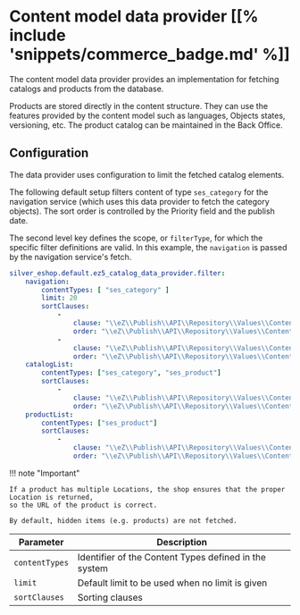 # Content model data provider [[% include 'snippets/commerce_badge.md' %]]

The content model data provider provides an implementation for fetching catalogs and products from the database.

Products are stored directly in the content structure.
They can use the features provided by the content model such as languages, Objects states, versioning, etc.
The product catalog can be maintained in the Back Office.

## Configuration

The data provider uses configuration to limit the fetched catalog elements.

The following default setup filters content of type `ses_category` for the navigation service
(which uses this data provider to fetch the category objects).
The sort order is controlled by the Priority field and the publish date.

The second level key defines the scope, or `filterType`, for which the specific filter definitions are valid.
In this example, the `navigation` is passed by the navigation service's fetch.

``` yaml
silver_eshop.default.ez5_catalog_data_provider.filter:
    navigation:
        contentTypes: [ "ses_category" ]
        limit: 20
        sortClauses:
            -
                clause: "\\eZ\\Publish\\API\\Repository\\Values\\Content\\Query\\SortClause\\Location\\Priority"
                order: "\\eZ\\Publish\\API\\Repository\\Values\\Content\\Query::SORT_DESC"
            -
                clause: "\\eZ\\Publish\\API\\Repository\\Values\\Content\\Query\\SortClause\\DatePublished"
                order: "\\eZ\\Publish\\API\\Repository\\Values\\Content\\Query::SORT_ASC"
    catalogList:
        contentTypes: ["ses_category", "ses_product"]
        sortClauses:
            -
                clause: "\\eZ\\Publish\\API\\Repository\\Values\\Content\\Query\\SortClause\\Location\\Priority"
                order: "\\eZ\\Publish\\API\\Repository\\Values\\Content\\Query::SORT_DESC"
    productList:
        contentTypes: ["ses_product"]
        sortClauses:
            -
                clause: "\\eZ\\Publish\\API\\Repository\\Values\\Content\\Query\\SortClause\\Location\\Priority"
                order: "\\eZ\\Publish\\API\\Repository\\Values\\Content\\Query::SORT_DESC"
```

!!! note "Important"

    If a product has multiple Locations, the shop ensures that the proper Location is returned,
    so the URL of the product is correct.

    By default, hidden items (e.g. products) are not fetched.

|Parameter|Description|
|--- |--- |
|`contentTypes`|Identifier of the Content Types defined in the system|
|`limit`|Default limit to be used when no limit is given|
|`sortClauses`|Sorting clauses|
